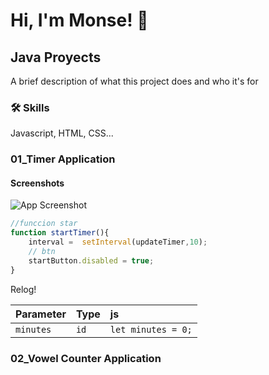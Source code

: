 # Hi, I'm Monse! 👋

## Java Proyects

A brief description of what this project does and who it's for

### 🛠 Skills
Javascript, HTML, CSS...

### 01_Timer Application
#### Screenshots
![App Screenshot](https://via.placeholder.com/468x300?text=App+Screenshot+Here)
```javascript
//funccion star
function startTimer(){
    interval =  setInterval(updateTimer,10);
    // btn
    startButton.disabled = true;
}
```
Relog!

| Parameter | Type     | js                |
| :-------- | :------- | :------------------------- |
| `minutes` | `id` | ` let minutes = 0; ` |


### 02_Vowel Counter Application
